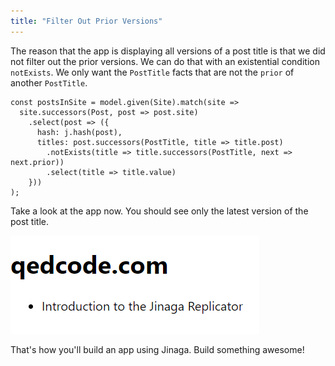 ```yaml
---
title: "Filter Out Prior Versions"
---
```


The reason that the app is displaying all versions of a post title is that we did not filter out the prior versions.
We can do that with an existential condition `notExists`.
We only want the `PostTitle` facts that are not the `prior` of another `PostTitle`.

```tsx
const postsInSite = model.given(Site).match(site =>
  site.successors(Post, post => post.site)
    .select(post => ({
      hash: j.hash(post),
      titles: post.successors(PostTitle, title => title.post)
        .notExists(title => title.successors(PostTitle, next => next.prior))
        .select(title => title.value)
    }))
);
```

Take a look at the app now.
You should see only the latest version of the post title.

![Latest version of each post title](./attachments/post-one-title.png)

That's how you'll build an app using Jinaga.
Build something awesome!